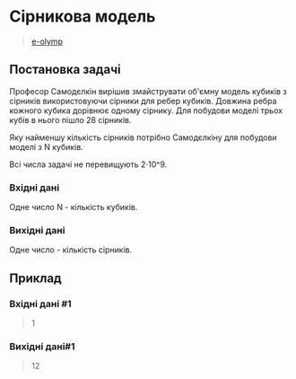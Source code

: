 # Сірникова модель
> [e-olymp](https://www.eolymp.com/uk/problems/3)

## Постановка задачі
Професор Самодєлкін вирішив змайструвати об'ємну модель кубиків з сірників використовуючи сірники для ребер кубиків. Довжина ребра кожного кубика дорівнює одному сірнику. Для побудови моделі трьох кубів в нього пішло 28 сірників.

Яку найменшу кількість сірників потрібно Самодєлкіну для побудови моделі з N кубиків.

Всі числа задачі не перевищують 2⋅10^9.
### Вхідні дані
Одне число N - кількість кубиків.
### Вихідні дані
Одне число - кількість сірників.
## Приклад

### Вхідні дані #1
> 1
### Вихідні дані#1
> 12